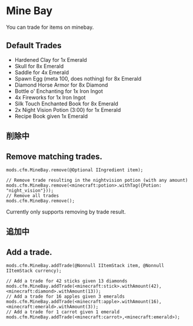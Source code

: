 # Mine Bay

You can trade for items on minebay.

## Default Trades

- Hardened Clay for 1x Emerald
- Skull for 8x Emerald
- Saddle for 4x Emerald
- Spawn Egg (meta 100, does nothing) for 8x Emerald
- Diamond Horse Armor for 8x Diamond
- Bottle o' Enchanting for 1x Iron Ingot
- 4x Fireworks for 1x Iron Ingot
- Silk Touch Enchanted Book for 8x Emerald
- 2x Night Vision Potion (3:00) for 1x Emerald
- Recipe Book given 1x Emerald

## 削除中

## Remove matching trades.

```zenscript
mods.cfm.MineBay.remove(@Optional IIngredient item);

// Remove trade resulting in the nightvision potion (with any amount)
mods.cfm.MineBay.remove(<minecraft:potion>.withTag({Potion: "night_vision"}));
// Remove all trades
mods.cfm.MineBay.remove();
```

Currently only supports removing by trade result.

## 追加中

## Add a trade.

```zenscript
mods.cfm.MineBay.addTrade(@Nonnull IItemStack item, @Nonnull IItemStack currency);

// Add a trade for 42 sticks given 13 diamonds
mods.cfm.MineBay.addTrade(<minecraft:stick>.withAmount(42),<minecraft:diamond>.withAmount(13));
// Add a trade for 16 apples given 3 emeralds
mods.cfm.MineBay.addTrade(<minecraft:apple>.withAmount(16),<minecraft:emerald>.withAmount(3));
// Add a trade for 1 carrot given 1 emerald
mods.cfm.MineBay.addTrade(<minecraft:carrot>,<minecraft:emerald>);
```